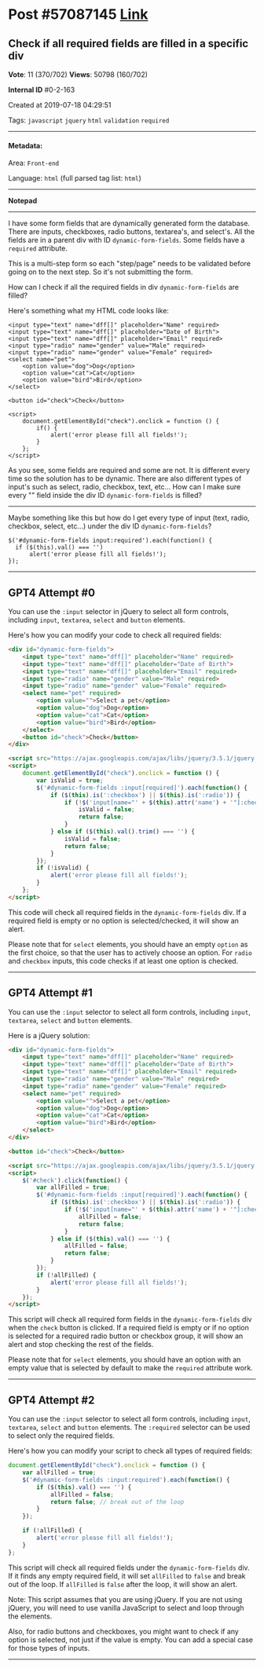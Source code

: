 
# Post \#57087145 [Link](https://stackoverflow.com/questions/57087145/)

## Check if all required fields are filled in a specific div

**Vote**: 11 (370/702) **Views**: 50798 (160/702) 

**Internal ID** \#0-2-163

Created at 2019-07-18 04:29:51

Tags: `javascript` `jquery` `html` `validation` `required`

----------

#### Metadata:

Area: `Front-end`

Language: `html` (full parsed tag list: `html`)

----------

**Notepad**


----------

I have some form fields that are dynamically generated form the database. There are inputs, checkboxes, radio buttons, textarea's, and select's. All the fields are in a parent div with ID `dynamic-form-fields`. Some fields have a `required` attribute.

This is a multi-step form so each "step/page" needs to be validated before going on to the next step. So it's not submitting the form.

How can I check if all the required fields in div `dynamic-form-fields` are filled?

Here's something what my HTML code looks like:

```
<input type="text" name="dff[]" placeholder="Name" required>
<input type="text" name="dff[]" placeholder="Date of Birth">
<input type="text" name="dff[]" placeholder="Email" required>
<input type="radio" name="gender" value="Male" required>
<input type="radio" name="gender" value="Female" required>
<select name="pet">
    <option value="dog">Dog</option>
    <option value="cat">Cat</option>
    <option value="bird">Bird</option>
</select>

<button id="check">Check</button>

<script>
    document.getElementById("check").onclick = function () {
        if() {
            alert('error please fill all fields!');
        }
    };
</script>
```


As you see, some fields are required and some are not. It is different every time so the solution has to be dynamic. There are also different types of input's such as select, radio, checkbox, text, etc... How can I make sure every "" field inside the div ID `dynamic-form-fields` is filled?


---





Maybe something like this but how do I get every type of input (text, radio, checkbox, select, etc...) under the div ID `dynamic-form-fields`?

```
$('#dynamic-form-fields input:required').each(function() {
  if ($(this).val() === '')
      alert('error please fill all fields!');
});
```



----------
        
## GPT4 Attempt \#0

You can use the `:input` selector in jQuery to select all form controls, including `input`, `textarea`, `select` and `button` elements. 

Here's how you can modify your code to check all required fields:

```html
<div id="dynamic-form-fields">
    <input type="text" name="dff[]" placeholder="Name" required>
    <input type="text" name="dff[]" placeholder="Date of Birth">
    <input type="text" name="dff[]" placeholder="Email" required>
    <input type="radio" name="gender" value="Male" required>
    <input type="radio" name="gender" value="Female" required>
    <select name="pet" required>
        <option value="">Select a pet</option>
        <option value="dog">Dog</option>
        <option value="cat">Cat</option>
        <option value="bird">Bird</option>
    </select>
    <button id="check">Check</button>
</div>

<script src="https://ajax.googleapis.com/ajax/libs/jquery/3.5.1/jquery.min.js"></script>
<script>
    document.getElementById("check").onclick = function () {
        var isValid = true;
        $('#dynamic-form-fields :input[required]').each(function() {
            if ($(this).is(':checkbox') || $(this).is(':radio')) {
                if (!$('input[name="' + $(this).attr('name') + '"]:checked').length) {
                    isValid = false;
                    return false;
                }
            } else if ($(this).val().trim() === '') {
                isValid = false;
                return false;
            }
        });
        if (!isValid) {
            alert('error please fill all fields!');
        }
    };
</script>
```

This code will check all required fields in the `dynamic-form-fields` div. If a required field is empty or no option is selected/checked, it will show an alert. 

Please note that for `select` elements, you should have an empty `option` as the first choice, so that the user has to actively choose an option. For `radio` and `checkbox` inputs, this code checks if at least one option is checked.

--------

## GPT4 Attempt \#1

You can use the `:input` selector to select all form controls, including `input`, `textarea`, `select` and `button` elements. 

Here is a jQuery solution:

```html
<div id="dynamic-form-fields">
    <input type="text" name="dff[]" placeholder="Name" required>
    <input type="text" name="dff[]" placeholder="Date of Birth">
    <input type="text" name="dff[]" placeholder="Email" required>
    <input type="radio" name="gender" value="Male" required>
    <input type="radio" name="gender" value="Female" required>
    <select name="pet" required>
        <option value="">Select a pet</option>
        <option value="dog">Dog</option>
        <option value="cat">Cat</option>
        <option value="bird">Bird</option>
    </select>
</div>

<button id="check">Check</button>

<script src="https://ajax.googleapis.com/ajax/libs/jquery/3.5.1/jquery.min.js"></script>
<script>
    $('#check').click(function() {
        var allFilled = true;
        $('#dynamic-form-fields :input[required]').each(function() {
            if ($(this).is(':checkbox') || $(this).is(':radio')) {
                if (!$('input[name="' + $(this).attr('name') + '"]:checked').length) {
                    allFilled = false;
                    return false;
                }
            } else if ($(this).val() === '') {
                allFilled = false;
                return false;
            }
        });
        if (!allFilled) {
            alert('error please fill all fields!');
        }
    });
</script>
```

This script will check all required form fields in the `dynamic-form-fields` div when the `check` button is clicked. If a required field is empty or if no option is selected for a required radio button or checkbox group, it will show an alert and stop checking the rest of the fields. 

Please note that for `select` elements, you should have an option with an empty value that is selected by default to make the `required` attribute work.

--------

## GPT4 Attempt \#2

You can use the `:input` selector to select all form controls, including `input`, `textarea`, `select` and `button` elements. The `:required` selector can be used to select only the required fields. 

Here's how you can modify your script to check all types of required fields:

```javascript
document.getElementById("check").onclick = function () {
    var allFilled = true;
    $('#dynamic-form-fields :input:required').each(function() {
        if ($(this).val() === '') {
            allFilled = false;
            return false; // break out of the loop
        }
    });

    if (!allFilled) {
        alert('error please fill all fields!');
    }
};
```

This script will check all required fields under the `dynamic-form-fields` div. If it finds any empty required field, it will set `allFilled` to `false` and break out of the loop. If `allFilled` is `false` after the loop, it will show an alert.

Note: This script assumes that you are using jQuery. If you are not using jQuery, you will need to use vanilla JavaScript to select and loop through the elements.

Also, for radio buttons and checkboxes, you might want to check if any option is selected, not just if the value is empty. You can add a special case for those types of inputs.

--------
